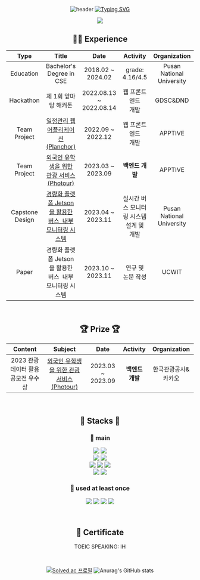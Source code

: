 
<div align = "center">
  
![header](https://capsule-render.vercel.app/api?type=waving&color=6994CDEE&text=&height=80)
[![Typing SVG](https://readme-typing-svg.demolab.com?font=Alkatra&weight=500&size=45&color=6994CDEE&center=true&vCenter=true&multiline=true&width=1000&height=100&lines=KMW's%20Github)](https://git.io/typing-svg)


<p align="center">
    <a href="https://k-kmw.tistory.com/">
        <img src="http://img.shields.io/badge/-Tech%20blog-orange?style=flat-square&logo=tistory&link=https://k-kmw.tistory.com/"/>
    </a>
</p>

## 👨‍💻 Experience 
| **Type** | **Title** | **Date** | **Activity** | **Organization** |
|:--------:|:--------:|:--------:|:--------:|:--------:|
| Education | Bachelor's Degree in CSE | 2018.02 ~ 2024.02 | grade: 4.16/4.5 | Pusan National University |
| Hackathon | 제 1회 앞마당 해커톤 | 2022.08.13 ~ 2022.08.14 | 웹 프론트엔드<br>개발 | GDSC&DND |
| Team Project | [일정관리 웹 어플리케이션 (Planchor)](https://github.com/ApptiveDev/apptive-17th-team3-fullstack) | 2022.09 ~ 2022.12 | 웹 프론트엔드<br>개발 | APPTIVE |
| Team Project | [외국인 유학생을 위한 관광 서비스 (Photour)](https://github.com/ApptiveDev/apptive-18th-friendly-backend) | 2023.03 ~ 2023.09 | **백엔드 개발** | APPTIVE |
| Capstone Design | [경량화 플랫폼 Jetson을 활용한 버스 &nbsp;내부 모니터링 시스템](https://github.com/pnucse-capstone/capstone-2023-1-26) | 2023.04 ~ 2023.11 | 실시간 버스 모니터링 시스템<br>설계 및 개발 | Pusan National University |
| Paper | 경량화 플랫폼 Jetson을 활용한 버스 &nbsp;내부 모니터링 시스템 | 2023.10 ~ 2023.11 | 연구 및 논문 작성 | UCWIT |

<br>

## :trophy: Prize :trophy:
| **Content** | **Subject** | **Date** | **Activity** | **Organization** |
|:--------:|:--------:|:--------:|:--------:|:--------:|
|2023 관광데이터 활용 공모전 우수상| [외국인 유학생을 위한 관광 서비스(Photour)](https://github.com/ApptiveDev/apptive-18th-friendly-backend) | 2023.03 ~ 2023.09 | **백엔드<br>개발** | 한국관광공사&카카오 |

<br>

## 🧩 Stacks 🧩
  ### :triangular_flag_on_post: main <br>
  <p>
    <img src="https://img.shields.io/badge/Java-007396?style=flat-square&logo=Java&logoColor=white"/>
    <img src="https://img.shields.io/badge/C++-00599C?style=flat-square&logo=C++&logoColor=white"/>
    <br>
    <img src="https://img.shields.io/badge/Spring-6DB33F?style=flat-square&logo=Spring&logoColor=white"/>
    <img src="https://img.shields.io/badge/SpringBoot-6DB33F?style=flat-square&logo=Spring Boot&logoColor=white"/>
    <br>
    <img src="https://img.shields.io/badge/EC2-FF9900?style=flat-square&logo=amazonec2&logoColor=white"/>
    <img src="https://img.shields.io/badge/RDS-527FFF?style=flat-square&logo=amazonrds&logoColor=white"/>
    <img src="https://img.shields.io/badge/S3-569A31?style=flat-square&logo=amazons3&logoColor=white">
    <br>
    <img src="https://img.shields.io/badge/mysql-4479A1?style=flat-square&logo=mysql&logoColor=white"> 
    <img src="https://img.shields.io/badge/mariaDB-003545?style=flat-square&logo=mariaDB&logoColor=white"> 
  </p>

  ### 🌱 used at least once
  <p>
    <img src="https://img.shields.io/badge/React-61DAFB?style=flat-square&logo=React&logoColor=white"/>
    <img src="https://img.shields.io/badge/node.js-339933?style=flat-square&logo=node.js&logoColor=white"/>
    <img src="https://img.shields.io/badge/javascript-F7DF1E?style=flat-square&logo=javascript&logoColor=white"/>
    <img src="https://img.shields.io/badge/python-3776AB?style=flat-square&logo=python&logoColor=white"/>
  </p>
  <br>

## 🪪 Certificate
TOEIC SPEAKING: IH

<br>

  [![Solved.ac
프로필](http://mazassumnida.wtf/api/v2/generate_badge?boj=kmw)](https://solved.ac/kmw)
  ![Anurag's GitHub stats](https://github-readme-stats.vercel.app/api?username=k-kmw&show_icons=true&theme=radical)
  
</div>

